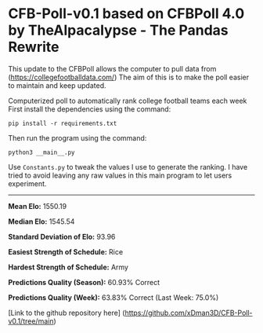 # CFB-Poll-v0.1 based on CFBPoll 4.0 by TheAlpacalypse - The Pandas Rewrite 

This update to the CFBPoll allows the computer to pull data from (https://collegefootballdata.com/) The aim of this is to make the poll easier to maintain and keep updated.

Computerized poll to automatically rank college football teams each week
First install the dependencies using the command:

`pip install -r requirements.txt`

Then run the program using the command:

`python3 __main__.py`

Use `Constants.py` to tweak the values I use to generate the ranking. I have tried to avoid leaving any raw values in this main program to let users experiment.

---

**Mean Elo:** 1550.19

**Median Elo:** 1545.54

**Standard Deviation of Elo:** 93.96

**Easiest Strength of Schedule:** Rice

**Hardest Strength of Schedule:** Army

**Predictions Quality (Season):** 60.93% Correct

**Predictions Quality (Week):** 63.83% Correct (Last Week: 75.0%)

[Link to the github repository here] (https://github.com/xDman3D/CFB-Poll-v0.1/tree/main)
